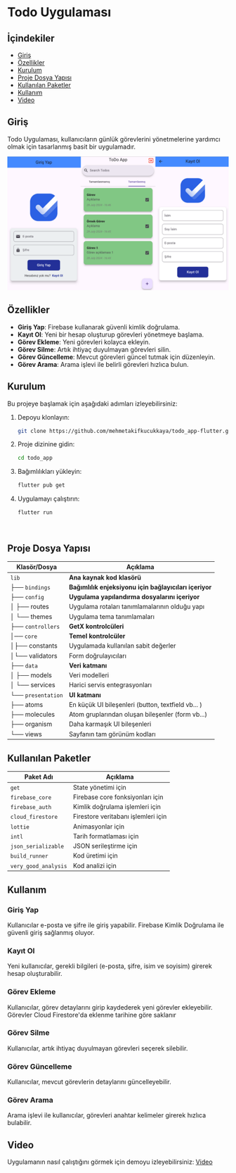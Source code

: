 # Todo Uygulaması

## İçindekiler

- [Giriş](#giriş)
- [Özellikler](#özellikler)
- [Kurulum](#kurulum)
- [Proje Dosya Yapısı](#proje-dosya-yapısı)
- [Kullanılan Paketler](#kullanılan-paketler)
- [Kullanım](#kullanım)
- [Video](#video)

## Giriş

Todo Uygulaması, kullanıcıların günlük görevlerini yönetmelerine yardımcı olmak için tasarlanmış basit bir uygulamadır.

![Giriş Ekranı](project_images/app_preview.png)

## Özellikler

- **Giriş Yap**: Firebase kullanarak güvenli kimlik doğrulama.
- **Kayıt Ol**: Yeni bir hesap oluşturup görevleri yönetmeye başlama.
- **Görev Ekleme**: Yeni görevleri kolayca ekleyin.
- **Görev Silme**: Artık ihtiyaç duyulmayan görevleri silin.
- **Görev Güncelleme**: Mevcut görevleri güncel tutmak için düzenleyin.
- **Görev Arama**: Arama işlevi ile belirli görevleri hızlıca bulun.

## Kurulum

Bu projeye başlamak için aşağıdaki adımları izleyebilirsiniz:

1. Depoyu klonlayın:
   ```sh
   git clone https://github.com/mehmetakifkucukkaya/todo_app-flutter.git
   ```
2. Proje dizinine gidin:
   ```sh
   cd todo_app
   ```
3. Bağımlılıkları yükleyin:
   ```sh
   flutter pub get
   ```
4. Uygulamayı çalıştırın:
   ```sh
   flutter run
   ```

<br>

## Proje Dosya Yapısı

| Klasör/Dosya       | Açıklama                                               |
| ------------------ | ------------------------------------------------------ |
| `lib`              | **Ana kaynak kod klasörü**                             |
| ├── `bindings`     | **Bağımlılık enjeksiyonu için bağlayıcıları içeriyor** |
| ├── `config`       | **Uygulama yapılandırma dosyalarını içeriyor**         |
| │ ├── routes       | Uygulama rotaları tanımlamalarının olduğu yapı         |
| │ └── themes       | Uygulama tema tanımlamaları                            |
| ├── `controllers`  | **GetX kontrolcüleri**                                 |
| │── `core`         | **Temel kontrolcüler**                                 |
| │├── constants     | Uygulamada kullanılan sabit değerler                   |
| │└── validators    | Form doğrulayıcıları                                   |
| ├── `data`         | **Veri katmanı**                                       |
| │ ├── models       | Veri modelleri                                         |
| │ └── services     | Harici servis entegrasyonları                          |
| └── `presentation` | **UI katmanı**                                         |
| ├── atoms          | En küçük UI bileşenleri (button, textfield vb... )     |
| ├── molecules      | Atom gruplarından oluşan bileşenler (form vb...)       |
| ├── organism       | Daha karmaşık UI bileşenleri                           |
| └── views          | Sayfanın tam görünüm kodları                           |

## Kullanılan Paketler

| Paket Adı            | Açıklama                            |
| -------------------- | ----------------------------------- |
| `get`                | State yönetimi için                 |
| `firebase_core`      | Firebase core fonksiyonları için    |
| `firebase_auth`      | Kimlik doğrulama işlemleri için     |
| `cloud_firestore`    | Firestore veritabanı işlemleri için |
| `lottie`             | Animasyonlar için                   |
| `intl`               | Tarih formatlaması için             |
| `json_serializable`  | JSON serileştirme için              |
| `build_runner`       | Kod üretimi için                    |
| `very_good_analysis` | Kod analizi için                    |

## Kullanım

### Giriş Yap

Kullanıcılar e-posta ve şifre ile giriş yapabilir. Firebase Kimlik Doğrulama ile güvenli giriş sağlanmış oluyor.

### Kayıt Ol

Yeni kullanıcılar, gerekli bilgileri (e-posta, şifre, isim ve soyisim) girerek hesap oluşturabilir.

### Görev Ekleme

Kullanıcılar, görev detaylarını girip kaydederek yeni görevler ekleyebilir. Görevler Cloud Firestore'da eklenme tarihine göre saklanır

### Görev Silme

Kullanıcılar, artık ihtiyaç duyulmayan görevleri seçerek silebilir.

### Görev Güncelleme

Kullanıcılar, mevcut görevlerin detaylarını güncelleyebilir.

### Görev Arama

Arama işlevi ile kullanıcılar, görevleri anahtar kelimeler girerek hızlıca bulabilir.


## Video
Uygulamanın nasıl çalıştığını görmek için demoyu izleyebilirsiniz: [Video](https://youtu.be/2EcLA9ZDh4I)


